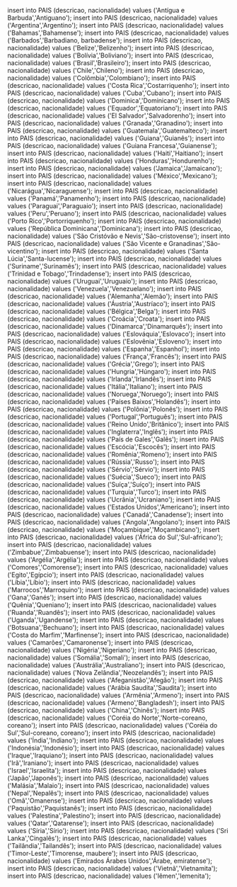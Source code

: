 insert into PAIS (descricao, nacionalidade) values ('Antígua e Barbuda','Antiguano');
insert into PAIS (descricao, nacionalidade) values ('Argentina','Argentino');
insert into PAIS (descricao, nacionalidade) values ('Bahamas','Bahamense');
insert into PAIS (descricao, nacionalidade) values ('Barbados','Barbadiano, barbadense');
insert into PAIS (descricao, nacionalidade) values ('Belize','Belizenho');
insert into PAIS (descricao, nacionalidade) values ('Bolívia','Boliviano');
insert into PAIS (descricao, nacionalidade) values ('Brasil','Brasileiro');
insert into PAIS (descricao, nacionalidade) values ('Chile','Chileno');
insert into PAIS (descricao, nacionalidade) values ('Colômbia','Colombiano');
insert into PAIS (descricao, nacionalidade) values ('Costa Rica','Costarriquenho');
insert into PAIS (descricao, nacionalidade) values ('Cuba','Cubano');
insert into PAIS (descricao, nacionalidade) values ('Dominica','Dominicano');
insert into PAIS (descricao, nacionalidade) values ('Equador','Equatoriano');
insert into PAIS (descricao, nacionalidade) values ('El Salvador','Salvadorenho');
insert into PAIS (descricao, nacionalidade) values ('Granada','Granadino');
insert into PAIS (descricao, nacionalidade) values ('Guatemala','Guatemalteco');
insert into PAIS (descricao, nacionalidade) values ('Guiana','Guianês');
insert into PAIS (descricao, nacionalidade) values ('Guiana Francesa','Guianense');
insert into PAIS (descricao, nacionalidade) values ('Haiti','Haitiano');
insert into PAIS (descricao, nacionalidade) values ('Honduras','Hondurenho');
insert into PAIS (descricao, nacionalidade) values ('Jamaica','Jamaicano');
insert into PAIS (descricao, nacionalidade) values ('México','Mexicano');
insert into PAIS (descricao, nacionalidade) values ('Nicarágua','Nicaraguense');
insert into PAIS (descricao, nacionalidade) values ('Panamá','Panamenho');
insert into PAIS (descricao, nacionalidade) values ('Paraguai','Paraguaio');
insert into PAIS (descricao, nacionalidade) values ('Peru','Peruano');
insert into PAIS (descricao, nacionalidade) values ('Porto Rico','Portorriquenho');
insert into PAIS (descricao, nacionalidade) values ('República Dominicana','Dominicana');
insert into PAIS (descricao, nacionalidade) values ('São Cristóvão e Nevis','São-cristovense');
insert into PAIS (descricao, nacionalidade) values ('São Vicente e Granadinas','São-vicentino');
insert into PAIS (descricao, nacionalidade) values ('Santa Lúcia','Santa-lucense');
insert into PAIS (descricao, nacionalidade) values ('Suriname','Surinamês');
insert into PAIS (descricao, nacionalidade) values ('Trinidad e Tobago','Trindadense');
insert into PAIS (descricao, nacionalidade) values ('Uruguai','Uruguaio');
insert into PAIS (descricao, nacionalidade) values ('Venezuela','Venezuelano');
insert into PAIS (descricao, nacionalidade) values ('Alemanha','Alemão');
insert into PAIS (descricao, nacionalidade) values ('Áustria','Austríaco');
insert into PAIS (descricao, nacionalidade) values ('Bélgica','Belga');
insert into PAIS (descricao, nacionalidade) values ('Croácia','Croata');
insert into PAIS (descricao, nacionalidade) values ('Dinamarca','Dinamarquês');
insert into PAIS (descricao, nacionalidade) values ('Eslováquia','Eslovaco');
insert into PAIS (descricao, nacionalidade) values ('Eslovênia','Esloveno');
insert into PAIS (descricao, nacionalidade) values ('Espanha','Espanhol');
insert into PAIS (descricao, nacionalidade) values ('França','Francês');
insert into PAIS (descricao, nacionalidade) values ('Grécia','Grego');
insert into PAIS (descricao, nacionalidade) values ('Hungria','Húngaro');
insert into PAIS (descricao, nacionalidade) values ('Irlanda','Irlandês');
insert into PAIS (descricao, nacionalidade) values ('Itália','Italiano');
insert into PAIS (descricao, nacionalidade) values ('Noruega','Noruego');
insert into PAIS (descricao, nacionalidade) values ('Países Baixos','Holandês');
insert into PAIS (descricao, nacionalidade) values ('Polônia','Polonês');
insert into PAIS (descricao, nacionalidade) values ('Portugal','Português');
insert into PAIS (descricao, nacionalidade) values ('Reino Unido','Britânico');
insert into PAIS (descricao, nacionalidade) values ('Inglaterra','Inglês');
insert into PAIS (descricao, nacionalidade) values ('País de Gales','Galês');
insert into PAIS (descricao, nacionalidade) values ('Escócia','Escocês');
insert into PAIS (descricao, nacionalidade) values ('Romênia','Romeno');
insert into PAIS (descricao, nacionalidade) values ('Rússia','Russo');
insert into PAIS (descricao, nacionalidade) values ('Sérvio','Sérvio');
insert into PAIS (descricao, nacionalidade) values ('Suécia','Sueco');
insert into PAIS (descricao, nacionalidade) values ('Suíça','Suíço');
insert into PAIS (descricao, nacionalidade) values ('Turquia','Turco');
insert into PAIS (descricao, nacionalidade) values ('Ucrânia','Ucraniano');
insert into PAIS (descricao, nacionalidade) values ('Estados Unidos','Americano');
insert into PAIS (descricao, nacionalidade) values ('Canadá','Canadense');
insert into PAIS (descricao, nacionalidade) values ('Angola','Angolano');
insert into PAIS (descricao, nacionalidade) values ('Moçambique','Moçambicano');
insert into PAIS (descricao, nacionalidade) values ('África do Sul','Sul-africano');
insert into PAIS (descricao, nacionalidade) values ('Zimbabue','Zimbabuense');
insert into PAIS (descricao, nacionalidade) values ('Argélia','Argélia');
insert into PAIS (descricao, nacionalidade) values ('Comores','Comorense');
insert into PAIS (descricao, nacionalidade) values ('Egito','Egípcio');
insert into PAIS (descricao, nacionalidade) values ('Líbia','Líbio');
insert into PAIS (descricao, nacionalidade) values ('Marrocos','Marroquino');
insert into PAIS (descricao, nacionalidade) values ('Gana','Ganés');
insert into PAIS (descricao, nacionalidade) values ('Quênia','Queniano');
insert into PAIS (descricao, nacionalidade) values ('Ruanda','Ruandês');
insert into PAIS (descricao, nacionalidade) values ('Uganda','Ugandense');
insert into PAIS (descricao, nacionalidade) values ('Botsuana','Bechuano');
insert into PAIS (descricao, nacionalidade) values ('Costa do Marfim','Marfinense');
insert into PAIS (descricao, nacionalidade) values ('Camarões','Camaronense');
insert into PAIS (descricao, nacionalidade) values ('Nigéria','Nigeriano');
insert into PAIS (descricao, nacionalidade) values ('Somália','Somali');
insert into PAIS (descricao, nacionalidade) values ('Austrália','Australiano');
insert into PAIS (descricao, nacionalidade) values ('Nova Zelândia','Neozelandês');
insert into PAIS (descricao, nacionalidade) values ('Afeganistão','Afegão');
insert into PAIS (descricao, nacionalidade) values ('Arábia Saudita','Saudita');
insert into PAIS (descricao, nacionalidade) values ('Armênia','Armeno');
insert into PAIS (descricao, nacionalidade) values ('Armeno','Bangladesh');
insert into PAIS (descricao, nacionalidade) values ('China','Chinês');
insert into PAIS (descricao, nacionalidade) values ('Coréia do Norte','Norte-coreano, coreano');
insert into PAIS (descricao, nacionalidade) values ('Coréia do Sul','Sul-coreano, coreano');
insert into PAIS (descricao, nacionalidade) values ('Índia','Indiano');
insert into PAIS (descricao, nacionalidade) values ('Indonésia','Indonésio');
insert into PAIS (descricao, nacionalidade) values ('Iraque','Iraquiano');
insert into PAIS (descricao, nacionalidade) values ('Irã','Iraniano');
insert into PAIS (descricao, nacionalidade) values ('Israel','Israelita');
insert into PAIS (descricao, nacionalidade) values ('Japão','Japonês');
insert into PAIS (descricao, nacionalidade) values ('Malásia','Malaio');
insert into PAIS (descricao, nacionalidade) values ('Nepal','Nepalês');
insert into PAIS (descricao, nacionalidade) values ('Omã','Omanense');
insert into PAIS (descricao, nacionalidade) values ('Paquistão','Paquistanês');
insert into PAIS (descricao, nacionalidade) values ('Palestina','Palestino');
insert into PAIS (descricao, nacionalidade) values ('Qatar','Qatarense');
insert into PAIS (descricao, nacionalidade) values ('Síria','Sírio');
insert into PAIS (descricao, nacionalidade) values ('Sri Lanka','Cingalês');
insert into PAIS (descricao, nacionalidade) values ('Tailândia','Tailandês');
insert into PAIS (descricao, nacionalidade) values ('Timor-Leste','Timorense, maubere');
insert into PAIS (descricao, nacionalidade) values ('Emirados Árabes Unidos','Árabe, emiratense');
insert into PAIS (descricao, nacionalidade) values ('Vietnã','Vietnamita');
insert into PAIS (descricao, nacionalidade) values ('Iêmen','Iemenita');
